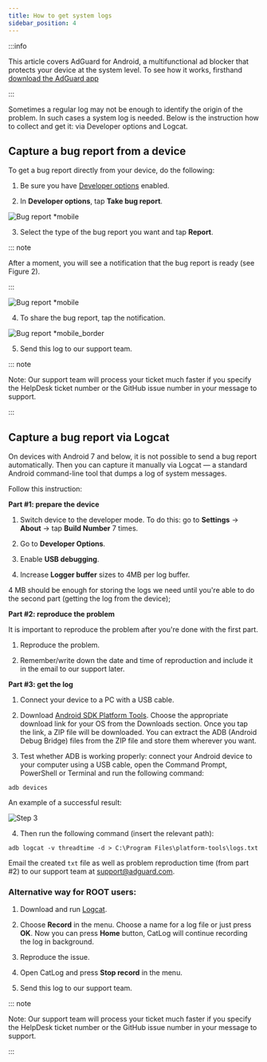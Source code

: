 ```yaml
---
title: How to get system logs
sidebar_position: 4
---
```


:::info

This article covers AdGuard for Android, a multifunctional ad blocker that protects your device at the system level. To see how it works, firsthand [download the AdGuard app](https://adguard.com/download.html?auto=true)

:::

Sometimes a regular log may not be enough to identify the origin of the problem. In such cases a system log is needed. Below is the instruction how to collect and get it: via Developer options and Logcat. 

## Capture a bug report from a device

To get a bug report directly from your device, do the following:

1. Be sure you have [Developer options](https://developer.android.com/studio/run/device.html#developer-device-options) enabled.

2. In **Developer options**, tap **Take bug report**.

![Bug report *mobile](https://cdn.adtidy.org/public/Adguard/kb/newscreenshots/En/Android3.1/bugreporten.png)

3. Select the type of the bug report you want and tap **Report**. 

::: note

After a moment, you will see a notification that the bug report is ready (see Figure 2).

:::

![Bug report *mobile](https://cdn.adtidy.org/public/Adguard/kb/newscreenshots/En/Android3.1/bugreporteen.png)

4. To share the bug report, tap the notification.

![Bug report *mobile_border](https://cdn.adtidy.org/public/Adguard/kb/newscreenshots/En/Android3.1/bugreport3en.png)

5. Send this log to our support team.

::: note

Note: Our support team will process your ticket much faster if you specify the HelpDesk ticket number or the GitHub issue number in your message to support.

:::

## Capture a bug report via Logcat

On devices with Android 7 and below, it is not possible to send a bug report automatically. Then you can capture it manually via Logcat — a standard Android command-line tool that dumps a log of system messages.

Follow this instruction:

**Part #1: prepare the device**

1. Switch device to the developer mode. To do this: go to
 **Settings** → **About** → tap **Build Number** 7 times.

2. Go to **Developer Options**.

3. Enable **USB debugging**.

4. Increase **Logger buffer** sizes to 4MB per log buffer.

4 MB should be enough for storing the logs we need until you're able to do the second part (getting the log from the device);

**Part #2: reproduce the problem**

It is important to reproduce the problem after you're done with the first part.

1. Reproduce the problem.

2. Remember/write down the date and time of reproduction and include it in the email to our support later.

**Part #3: get the log**

1. Connect your device to a PC with a USB cable.

2. Download [Android SDK Platform Tools](https://developer.android.com/studio/releases/platform-tools#downloads). Choose the appropriate download link for your OS from the Downloads section. Once you tap the link, a ZIP file will be downloaded. You can extract the ADB (Android Debug Bridge) files from the ZIP file and store them wherever you want.

3. Test whether ADB is working properly: connect your Android device to your computer using a USB cable, open the Command Prompt, PowerShell or Terminal and run the following command:

`adb devices`

An example of a successful result:

![Step 3](https://cdn.adtidy.org/content/kb/ad_blocker/android/logcat/logcat_step-3.png)

4. Then run the following command (insert the relevant path):

`adb logcat -v threadtime -d > C:\Program Files\platform-tools\logs.txt` 

Email the created `txt` file as well as problem reproduction time (from part #2) to our support team at support@adguard.com.

### Alternative way for ROOT users:

1. Download and run [Logcat](https://play.google.com/store/apps/details?id=com.pluscubed.matlog).

2. Choose **Record** in the menu. Choose a name for a log file or just press **OK**. Now you can press **Home** button, CatLog will continue recording the log in background.

3. Reproduce the issue.

4. Open CatLog and press **Stop record** in the menu.

5. Send this log to our support team.

::: note

Note: Our support team will process your ticket much faster if you specify the HelpDesk ticket number or the GitHub issue number in your message to support.

:::
